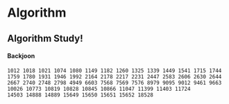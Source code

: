 # Algorithm
## Algorithm Study!
#### Backjoon
    1012 1018 1021 1074 1080 1149 1182 1260 1325 1339 1449 1541 1715 1744
    1759 1780 1931 1946 1992 2164 2178 2217 2231 2447 2583 2606 2630 2644 
    2667 2740 2748 2798 4949 6603 7568 7569 7576 8979 9095 9012 9461 9663 
    10026 10773 10819 10828 10845 10866 11047 11399 11403 11724
    14503 14888 14889 15649 15650 15651 15652 18528
    
